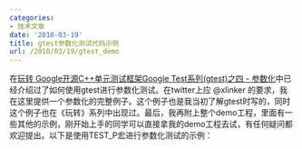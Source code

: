 ```yaml
---
categories:
- 技术文章
date: '2010-03-19'
title: gtest参数化测试代码示例
url: /2010/03/19/gtest_demo
---
```



在[玩转 Google开源C++单元测试框架Google Test系列(gtest)之四 - 参数化](http://www.cnblogs.com/coderzh/archive/2009/04/08/1431297.html)中已经介绍过了如何使用gtest进行参数化测试。在twitter上应 @xlinker 的要求，我在这里提供一个参数化的完整例子。这个例子也是我当初了解gtest时写的，同时这个例子也在《玩转》系列中出现过。最后，我再附上整个demo工程，里面有一些其他的示例，刚开始上手的同学可以直接拿我的demo工程去试，有任何疑问都欢迎提出。以下是使用TEST_P宏进行参数化测试的示例：

<div class="cnblogs_code">
<div><!--

Code highlighting produced by Actipro CodeHighlighter (freeware)
http://www.CodeHighlighter.com/

--><span style="color: #000000">#include&nbsp;</span><span style="color: #800000">"</span><span style="color: #800000">stdafx.h</span><span style="color: #800000">"</span><span style="color: #000000">
#include&nbsp;</span><span style="color: #800000">"</span><span style="color: #800000">foo.h</span><span style="color: #800000">"</span><span style="color: #000000">
#include&nbsp;</span><span style="color: #000000">&lt;</span><span style="color: #000000">gtest</span><span style="color: #000000">/</span><span style="color: #000000">gtest.h</span><span style="color: #000000">&gt;</span><span style="color: #000000">

</span><span style="color: #0000ff">class</span><span style="color: #000000">&nbsp;IsPrimeParamTest&nbsp;:&nbsp;</span><span style="color: #0000ff">public</span><span style="color: #000000">::testing::TestWithParam</span><span style="color: #000000">&lt;</span><span style="color: #0000ff">int</span><span style="color: #000000">&gt;</span><span style="color: #000000">
{

};

</span><span style="color: #008000">//</span><span style="color: #008000">&nbsp;不使用参数化测试，就需要像这样写五次</span><span style="color: #008000">
</span><span style="color: #000000">TEST(IsPrimeTest,&nbsp;HandleTrueReturn)
{
&nbsp;&nbsp;&nbsp;&nbsp;EXPECT_TRUE(IsPrime(</span><span style="color: #800080">3</span><span style="color: #000000">));
&nbsp;&nbsp;&nbsp;&nbsp;EXPECT_TRUE(IsPrime(</span><span style="color: #800080">5</span><span style="color: #000000">));
&nbsp;&nbsp;&nbsp;&nbsp;EXPECT_TRUE(IsPrime(</span><span style="color: #800080">11</span><span style="color: #000000">));
&nbsp;&nbsp;&nbsp;&nbsp;EXPECT_TRUE(IsPrime(</span><span style="color: #800080">23</span><span style="color: #000000">));
&nbsp;&nbsp;&nbsp;&nbsp;EXPECT_TRUE(IsPrime(</span><span style="color: #800080">17</span><span style="color: #000000">));
}

</span><span style="color: #008000">//</span><span style="color: #008000">&nbsp;使用参数化测试，只需要：</span><span style="color: #008000">
</span><span style="color: #000000">TEST_P(IsPrimeParamTest,&nbsp;HandleTrueReturn)
{
&nbsp;&nbsp;&nbsp;&nbsp;</span><span style="color: #0000ff">int</span><span style="color: #000000">&nbsp;n&nbsp;</span><span style="color: #000000">=</span><span style="color: #000000">&nbsp;&nbsp;GetParam();
&nbsp;&nbsp;&nbsp;&nbsp;EXPECT_TRUE(IsPrime(n));
}

<span style="color: #008000">//</span><span style="color: #008000"> 定义参数</span>
INSTANTIATE_TEST_CASE_P(TrueReturn,&nbsp;IsPrimeParamTest,&nbsp;testing::Values(</span><span style="color: #800080">3</span><span style="color: #000000">,&nbsp;</span><span style="color: #800080">5</span><span style="color: #000000">,&nbsp;</span><span style="color: #800080">11</span><span style="color: #000000">,&nbsp;</span><span style="color: #800080">23</span><span style="color: #000000">,&nbsp;</span><span style="color: #800080">17</span><span style="color: #000000">));

</span><span style="color: #008000">//</span><span style="color: #008000">&nbsp;-----------------------
</span><span style="color: #008000">//</span><span style="color: #008000">&nbsp;更复杂一点的参数结构</span><span style="color: #008000">
</span><span style="color: #000000">
</span><span style="color: #0000ff">struct</span><span style="color: #000000">&nbsp;NumberPair
{
&nbsp;&nbsp;&nbsp;&nbsp;NumberPair(</span><span style="color: #0000ff">int</span><span style="color: #000000">&nbsp;_a,&nbsp;</span><span style="color: #0000ff">int</span><span style="color: #000000">&nbsp;_b)
&nbsp;&nbsp;&nbsp;&nbsp;{
&nbsp;&nbsp;&nbsp;&nbsp;&nbsp;&nbsp;&nbsp;&nbsp;a&nbsp;</span><span style="color: #000000">=</span><span style="color: #000000">&nbsp;_a;
&nbsp;&nbsp;&nbsp;&nbsp;&nbsp;&nbsp;&nbsp;&nbsp;b&nbsp;</span><span style="color: #000000">=</span><span style="color: #000000">&nbsp;_b;
&nbsp;&nbsp;&nbsp;&nbsp;}
&nbsp;&nbsp;&nbsp;&nbsp;</span><span style="color: #0000ff">int</span><span style="color: #000000">&nbsp;a;
&nbsp;&nbsp;&nbsp;&nbsp;</span><span style="color: #0000ff">int</span><span style="color: #000000">&nbsp;b;
};

</span><span style="color: #0000ff">class</span><span style="color: #000000">&nbsp;FooParamTest&nbsp;:&nbsp;</span><span style="color: #0000ff">public</span><span style="color: #000000">&nbsp;::testing::TestWithParam</span><span style="color: #000000">&lt;</span><span style="color: #000000">NumberPair</span><span style="color: #000000">&gt;</span><span style="color: #000000">
{

};

TEST_P(FooParamTest,&nbsp;HandleThreeReturn)
{
&nbsp;&nbsp;&nbsp;&nbsp;FooCalc&nbsp;foo;
&nbsp;&nbsp;&nbsp;&nbsp;NumberPair&nbsp;pair&nbsp;</span><span style="color: #000000">=</span><span style="color: #000000">&nbsp;GetParam();
&nbsp;&nbsp;&nbsp;&nbsp;EXPECT_EQ(</span><span style="color: #800080">3</span><span style="color: #000000">,&nbsp;foo.Calc(pair.a,&nbsp;pair.b));
}

INSTANTIATE_TEST_CASE_P(ThreeReturn,&nbsp;FooParamTest,&nbsp;testing::Values(NumberPair(</span><span style="color: #800080">12</span><span style="color: #000000">,&nbsp;</span><span style="color: #800080">15</span><span style="color: #000000">),&nbsp;NumberPair(</span><span style="color: #800080">18</span><span style="color: #000000">,&nbsp;</span><span style="color: #800080">21</span><span style="color: #000000">)));</span></div></div>

完整示例工程：
  
[/Files/coderzh/Code/gtest_demo.rar](http://files.cnblogs.com/coderzh/Code/gtest_demo.rar)&nbsp;